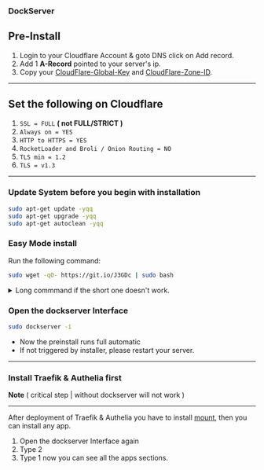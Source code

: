 ### **DockServer**


## Pre-Install

1. Login to your Cloudflare Account & goto DNS click on Add record.
1. Add 1 **A-Record** pointed to your server's ip.
1. Copy your [CloudFlare-Global-Key](https://support.cloudflare.com/hc/en-us/articles/200167836-Managing-API-Tokens-and-Keys) and [CloudFlare-Zone-ID](https://support.cloudflare.com/hc/en-us/articles/200167836-Managing-API-Tokens-and-Keys).

---

## Set the following on Cloudflare

1. `SSL = FULL` **( not FULL/STRICT )**
1. `Always on = YES`
1. `HTTP to HTTPS = YES`
1. `RocketLoader and Broli / Onion Routing = NO`
1. `TLS min = 1.2`
1. `TLS = v1.3`

---

### Update System before you begin with installation

```sh
sudo apt-get update -yqq
sudo apt-get upgrade -yqq
sudo apt-get autoclean -yqq
```

### Easy Mode install

Run the following command:

```sh
sudo wget -qO- https://git.io/J3GDc | sudo bash
```

<details>
  <summary>Long commmand if the short one doesn't work.</summary>
  <br />

```sh
sudo wget -qO- https://raw.githubusercontent.com/dockserver/dockserver/master/wgetfile.sh | sudo bash
```

</details>


### Open the dockserver Interface 

```sh
sudo dockserver -i
```

- Now the preinstall runs full automatic
- If not triggered by installer, please restart your server.

---

### Install Traefik & Authelia first 

**Note** ( critical step | without dockserver will not work )

---

After deployment of Traefik & Authelia you have to install [mount](https://dockserver.github.io/apps/system/mount.html), then you can install any app.

1. Open the dockserver Interface again 
2. Type 2 
3. Type 1
now you can see all the apps sections.


